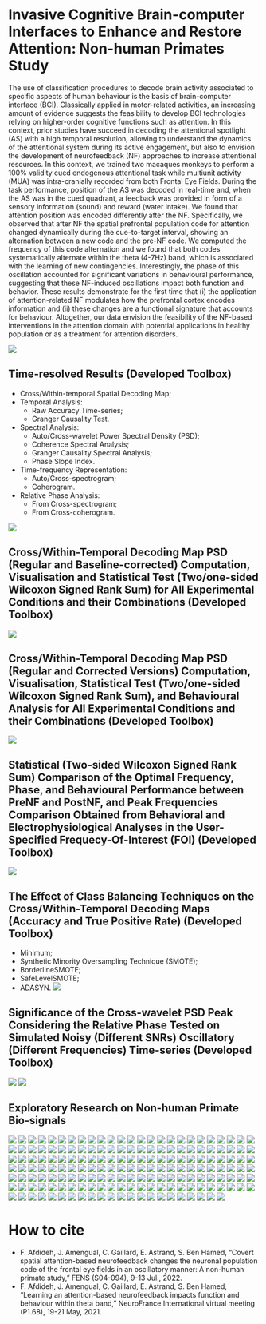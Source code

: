 # Invasive Cognitive Brain-computer Interfaces to Enhance and Restore Attention: Non-human Primates Study
The use of classification procedures to decode brain activity associated to specific aspects of human behaviour is the basis of brain-computer interface (BCI). Classically applied in motor-related activities, an increasing amount of evidence suggests the feasibility to develop BCI technologies relying on higher-order cognitive functions such as attention. In this context, prior studies have succeed in decoding the attentional spotlight (AS) with a high temporal resolution, allowing to understand the dynamics of the attentional system during its active engagement, but also to envision the development of neurofeedback (NF) approaches to increase attentional resources. In this context, we trained two macaques monkeys to perform a 100% validity cued endogenous attentional task while multiunit activity (MUA) was intra-cranially recorded from both Frontal Eye Fields. During the task performance, position of the AS was decoded in real-time and, when the AS was in the cued quadrant, a feedback was provided in form of a sensory information (sound) and reward (water intake). 
We found that attention position was encoded differently after the NF. Specifically, we observed that after NF the spatial prefrontal population code for attention changed dynamically during the cue-to-target interval, showing an alternation between a new code and the pre-NF code. We computed the frequency of this code alternation and we found that both codes systematically alternate within the theta (4-7Hz) band, which is associated with the learning of new contingencies. Interestingly, the phase of this oscillation accounted for significant variations in behavioural performance, suggesting that these NF-induced oscillations impact both function and behavior. 
These results demonstrate for the first time that (i) the application of attention-related NF modulates how the prefrontal cortex encodes information and (ii) these changes are a functional signature that accounts for behaviour. Altogether, our data envision the feasibility of the NF-based interventions in the attention domain with potential applications in healthy population or as a treatment for attention disorders.

![](ppt/NF2021.png)

## Time-resolved Results (Developed Toolbox)
* Cross/Within-temporal Spatial Decoding Map;
* Temporal Analysis:
  * Raw Accuracy Time-series;
  * Granger Causality Test.
* Spectral Analysis:
  * Auto/Cross-wavelet Power Spectral Density (PSD);
  * Coherence Spectral Analysis;
  * Granger Causality Spectral Analysis;
  * Phase Slope Index.
* Time-frequency Representation:
  * Auto/Cross-spectrogram;
  * Coherogram.
* Relative Phase Analysis:
  * From Cross-spectrogram;
  * From Cross-coherogram.
  
![](ppt/Instantaneous.gif)

## Cross/Within-Temporal Decoding Map PSD (Regular and Baseline-corrected) Computation, Visualisation and Statistical Test (Two/one-sided Wilcoxon Signed Rank Sum) for All Experimental Conditions and their Combinations (Developed Toolbox) 
![](ppt/PSD-GUI.gif)

## Cross/Within-Temporal Decoding Map PSD (Regular and Corrected Versions) Computation, Visualisation, Statistical Test (Two/one-sided Wilcoxon Signed Rank Sum), and Behavioural Analysis for All Experimental Conditions and their Combinations (Developed Toolbox) 
![](ppt/PSD-GUI2.gif)

## Statistical (Two-sided Wilcoxon Signed Rank Sum) Comparison of the Optimal Frequency, Phase, and Behavioural Performance between PreNF and PostNF, and Peak Frequencies Comparison Obtained from Behavioral and Electrophysiological Analyses in the User-Specified Frequecy-Of-Interest (FOI) (Developed Toolbox)
![](ppt/MUA-Behave-FOI.gif)

## The Effect of Class Balancing Techniques on the Cross/Within-Temporal Decoding Maps (Accuracy and True Positive Rate) (Developed Toolbox)
* Minimum;
* Synthetic Minority Oversampling Technique (SMOTE);
* BorderlineSMOTE;
* SafeLevelSMOTE;
* ADASYN.
![](ppt/CWTDM_AccTPR_detailed_balancing_.gif) 

## Significance of the Cross-wavelet PSD Peak Considering the Relative Phase Tested on Simulated Noisy (Different SNRs) Oscillatory (Different Frequencies) Time-series (Developed Toolbox)
![](ppt/NoisySignals_2Hz12.gif)
![](ppt/WaveletcrossPSD_2Hz12_.gif)

## Exploratory Research on Non-human Primate Bio-signals
![](ppt/Diapositive1.PNG)
![](ppt/Diapositive2.PNG)
![](ppt/Diapositive3.PNG)
![](ppt/Diapositive4.PNG)
![](ppt/Diapositive5.PNG)
![](ppt/Diapositive6.PNG)
![](ppt/Diapositive7.PNG)
![](ppt/Diapositive8.PNG)
![](ppt/Diapositive9.PNG)
![](ppt/Diapositive10.PNG)
![](ppt/Diapositive11.PNG)
![](ppt/Diapositive12.PNG)
![](ppt/Diapositive13.PNG)
![](ppt/Diapositive14.PNG)
![](ppt/Diapositive15.PNG)
![](ppt/Diapositive16.PNG)
![](ppt/Diapositive17.PNG)
![](ppt/Diapositive18.PNG)
![](ppt/Diapositive19.PNG)
![](ppt/Diapositive20.PNG)
![](ppt/Diapositive21.PNG)
![](ppt/Diapositive22.PNG)
![](ppt/Diapositive23.PNG)
![](ppt/Diapositive24.PNG)
![](ppt/Diapositive25.PNG)
![](ppt/Diapositive26.PNG)
![](ppt/Diapositive27.PNG)
![](ppt/Diapositive28.PNG)
![](ppt/Diapositive29.PNG)
![](ppt/Diapositive30.PNG)
![](ppt/Diapositive31.PNG)
![](ppt/Diapositive32.PNG)
![](ppt/Diapositive33.PNG)
![](ppt/Diapositive34.PNG)
![](ppt/Diapositive35.PNG)
![](ppt/Diapositive36.PNG)
![](ppt/Diapositive37.PNG)
![](ppt/Diapositive38.PNG)
![](ppt/Diapositive39.PNG)
![](ppt/Diapositive40.PNG)
![](ppt/Diapositive41.PNG)
![](ppt/Diapositive42.PNG)
![](ppt/Diapositive43.PNG)
![](ppt/Diapositive44.PNG)
![](ppt/Diapositive45.PNG)
![](ppt/Diapositive46.PNG)
![](ppt/Diapositive47.PNG)
![](ppt/Diapositive48.PNG)
![](ppt/Diapositive49.PNG)
![](ppt/Diapositive50.PNG)
![](ppt/Diapositive51.PNG)
![](ppt/Diapositive52.PNG)
![](ppt/Diapositive53.PNG)
![](ppt/Diapositive54.PNG)
![](ppt/Diapositive55.PNG)
![](ppt/Diapositive56.PNG)
![](ppt/Diapositive57.PNG)
![](ppt/Diapositive58.PNG)
![](ppt/Diapositive59.PNG)
![](ppt/Diapositive60.PNG)
![](ppt/Diapositive61.PNG)
![](ppt/Diapositive62.PNG)
![](ppt/Diapositive63.PNG)
![](ppt/Diapositive64.PNG)
![](ppt/Diapositive65.PNG)
![](ppt/Diapositive66.PNG)
![](ppt/Diapositive67.PNG)
![](ppt/Diapositive68.PNG)
![](ppt/Diapositive69.PNG)
![](ppt/Diapositive70.PNG)
![](ppt/Diapositive71.PNG)
![](ppt/Diapositive72.PNG)
![](ppt/Diapositive73.PNG)
![](ppt/Diapositive74.PNG)
![](ppt/Diapositive75.PNG)
![](ppt/Diapositive76.PNG)
![](ppt/Diapositive77.PNG)
![](ppt/Diapositive78.PNG)
![](ppt/Diapositive79.PNG)
![](ppt/Diapositive80.PNG)
![](ppt/Diapositive81.PNG)
![](ppt/Diapositive82.PNG)
![](ppt/Diapositive83.PNG)
![](ppt/Diapositive84.PNG)
![](ppt/Diapositive85.PNG)
![](ppt/Diapositive86.PNG)
![](ppt/Diapositive87.PNG)
![](ppt/Diapositive88.PNG)
![](ppt/Diapositive89.PNG)
![](ppt/Diapositive90.PNG)
![](ppt/Diapositive91.PNG)
![](ppt/Diapositive92.PNG)
![](ppt/Diapositive93.PNG)
![](ppt/Diapositive94.PNG)
![](ppt/Diapositive95.PNG)
![](ppt/Diapositive96.PNG)
![](ppt/Diapositive97.PNG)
![](ppt/Diapositive98.PNG)
![](ppt/Diapositive99.PNG)
![](ppt/Diapositive100.PNG)
![](ppt/Diapositive101.PNG)
![](ppt/Diapositive102.PNG)
![](ppt/Diapositive103.PNG)
![](ppt/Diapositive104.PNG)
![](ppt/Diapositive105.PNG)
![](ppt/Diapositive106.PNG)
![](ppt/Diapositive107.PNG)
![](ppt/Diapositive108.PNG)
![](ppt/Diapositive109.PNG)
![](ppt/Diapositive110.PNG)
![](ppt/Diapositive111.PNG)
![](ppt/Diapositive112.PNG)
![](ppt/Diapositive113.PNG)
![](ppt/Diapositive114.PNG)
![](ppt/Diapositive115.PNG)
![](ppt/Diapositive116.PNG)
![](ppt/Diapositive117.PNG)
![](ppt/Diapositive118.PNG)
![](ppt/Diapositive119.PNG)
![](ppt/Diapositive120.PNG)
![](ppt/Diapositive121.PNG)
![](ppt/Diapositive122.PNG)
![](ppt/Diapositive123.PNG)
![](ppt/Diapositive124.PNG)
![](ppt/Diapositive125.PNG)
![](ppt/Diapositive126.PNG)
![](ppt/Diapositive127.PNG)
![](ppt/Diapositive128.PNG)
![](ppt/Diapositive129.PNG)
![](ppt/Diapositive130.PNG)
![](ppt/Diapositive131.PNG)
![](ppt/Diapositive132.PNG)
![](ppt/Diapositive133.PNG)
![](ppt/Diapositive134.PNG)
![](ppt/Diapositive135.PNG)
![](ppt/Diapositive136.PNG)
![](ppt/Diapositive137.PNG)
![](ppt/Diapositive138.PNG)
![](ppt/Diapositive139.PNG)
![](ppt/Diapositive140.PNG)
![](ppt/Diapositive141.PNG)
![](ppt/Diapositive142.PNG)
![](ppt/Diapositive143.PNG)
![](ppt/Diapositive144.PNG)
![](ppt/Diapositive145.PNG)
![](ppt/Diapositive146.PNG)
![](ppt/Diapositive147.PNG)
![](ppt/Diapositive148.PNG)
![](ppt/Diapositive149.PNG)
![](ppt/Diapositive150.PNG)
![](ppt/Diapositive151.PNG)
![](ppt/Diapositive152.PNG)
![](ppt/Diapositive153.PNG)
![](ppt/Diapositive154.PNG)
![](ppt/Diapositive155.PNG)
![](ppt/Diapositive156.PNG)
![](ppt/Diapositive157.PNG)
![](ppt/Diapositive158.PNG)
![](ppt/Diapositive159.PNG)
![](ppt/Diapositive160.PNG)
![](ppt/Diapositive161.PNG)
![](ppt/Diapositive162.PNG)
![](ppt/Diapositive163.PNG)
![](ppt/Diapositive164.PNG)
![](ppt/Diapositive165.PNG)
![](ppt/Diapositive166.PNG)
![](ppt/Diapositive167.PNG)
![](ppt/Diapositive168.PNG)
![](ppt/Diapositive169.PNG)
![](ppt/Diapositive170.PNG)
![](ppt/Diapositive171.PNG)
![](ppt/Diapositive172.PNG)

# How to cite
* F. Afdideh, J. Amengual, C. Gaillard, E. Astrand, S. Ben Hamed, “Covert spatial attention-based neurofeedback changes the neuronal population code of the frontal eye fields in an oscillatory manner: A non-human primate study,” FENS (S04-094), 9-13 Jul., 2022.
* F. Afdideh, J. Amengual, C. Gaillard, E. Astrand, S. Ben Hamed, “Learning an attention-based neurofeedback impacts function and behaviour within theta band,” NeuroFrance International virtual meeting (P1.68), 19-21 May, 2021.
